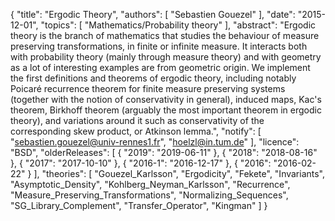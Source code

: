 {
    "title": "Ergodic Theory",
    "authors": [
        "Sebastien Gouezel"
    ],
    "date": "2015-12-01",
    "topics": [
        "Mathematics/Probability theory"
    ],
    "abstract": "Ergodic theory is the branch of mathematics that studies the behaviour of measure preserving transformations, in finite or infinite measure. It interacts both with probability theory (mainly through measure theory) and with geometry as a lot of interesting examples are from geometric origin. We implement the first definitions and theorems of ergodic theory, including notably Poicaré recurrence theorem for finite measure preserving systems (together with the notion of conservativity in general), induced maps, Kac's theorem, Birkhoff theorem (arguably the most important theorem in ergodic theory), and variations around it such as conservativity of the corresponding skew product, or Atkinson lemma.",
    "notify": [
        "sebastien.gouezel@univ-rennes1.fr",
        "hoelzl@in.tum.de"
    ],
    "licence": "BSD",
    "olderReleases": [
        {
            "2019": "2019-06-11"
        },
        {
            "2018": "2018-08-16"
        },
        {
            "2017": "2017-10-10"
        },
        {
            "2016-1": "2016-12-17"
        },
        {
            "2016": "2016-02-22"
        }
    ],
    "theories": [
        "Gouezel_Karlsson",
        "Ergodicity",
        "Fekete",
        "Invariants",
        "Asymptotic_Density",
        "Kohlberg_Neyman_Karlsson",
        "Recurrence",
        "Measure_Preserving_Transformations",
        "Normalizing_Sequences",
        "SG_Library_Complement",
        "Transfer_Operator",
        "Kingman"
    ]
}